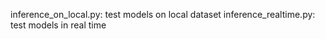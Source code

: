 inference_on_local.py: test models on local dataset 
inference_realtime.py: test models in real time
